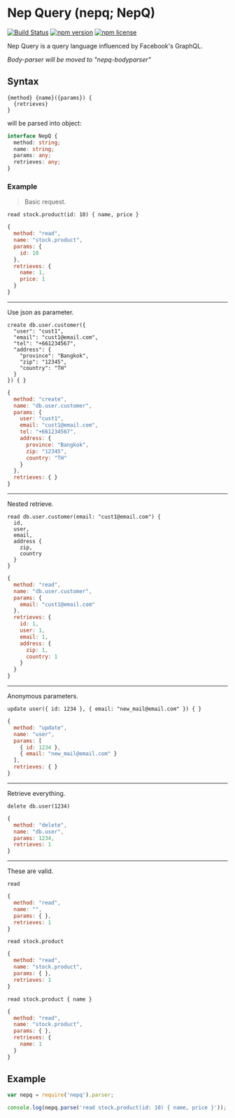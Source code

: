 # Nep Query (nepq; NepQ)

[![Build Status](https://travis-ci.org/acoshift/nepq.svg?branch=master)](https://travis-ci.org/acoshift/nepq)
[![npm version](https://img.shields.io/npm/v/nepq.svg)](https://www.npmjs.com/package/nepq)
[![npm license](https://img.shields.io/npm/l/nepq.svg)]()

Nep Query is a query language influenced by Facebook's GraphQL.

*Body-parser will be moved to "nepq-bodyparser"*

## Syntax

```
{method} {name}({params}) {
  {retrieves}
}
```

will be parsed into object:

```ts
interface NepQ {
  method: string;
  name: string;
  params: any;
  retrieves: any;
}
```

### Example

> Basic request.
```
read stock.product(id: 10) { name, price }
```
```js
{
  method: "read",
  name: "stock.product",
  params: {
    id: 10
  },
  retrieves: {
    name: 1,
    price: 1
  }
}
```
---
Use json as parameter.
```
create db.user.customer({
  "user": "cust1",
  "email": "cust1@email.com",
  "tel": "+661234567",
  "address": {
    "province": "Bangkok",
    "zip": "12345",
    "country": "TH"
  }
}) { }
```
```js
{
  method: "create",
  name: "db.user.customer",
  params: {
    user: "cust1",
    email: "cust1@email.com",
    tel: "+661234567",
    address: {
      province: "Bangkok",
      zip: "12345",
      country: "TH"
    }
  },
  retrieves: { }
}
```
---
Nested retrieve.
```
read db.user.customer(email: "cust1@email.com") {
  id,
  user,
  email,
  address {
    zip,
    country
  }
}
```
```js
{
  method: "read",
  name: "db.user.customer",
  params: {
    email: "cust1@email.com"
  },
  retrieves: {
    id: 1,
    user: 1,
    email: 1,
    address: {
      zip: 1,
      country: 1
    }
  }
}
```
---
Anonymous parameters.
```
update user({ id: 1234 }, { email: "new_mail@email.com" }) { }
```
```js
{
  method: "update",
  name: "user",
  params: [
    { id: 1234 },
    { email: "new_mail@email.com" }
  ],
  retrieves: { }
}
```
---
Retrieve everything.
```
delete db.user(1234)
```
```js
{
  method: "delete",
  name: "db.user",
  params: 1234,
  retrieves: 1
}
```
---
These are valid.
```
read
```
```js
{
  method: "read",
  name: "",
  params: { },
  retrieves: 1
}
```
```
read stock.product
```
```js
{
  method: "read",
  name: "stock.product",
  params: { },
  retrieves: 1
}
```
```
read stock.product { name }
```
```js
{
  method: "read",
  name: "stock.product",
  params: { },
  retrieves: {
    name: 1
  }
}
```

## Example
```js
var nepq = require('nepq').parser;

console.log(nepq.parse('read stock.product(id: 10) { name, price }'));
```
